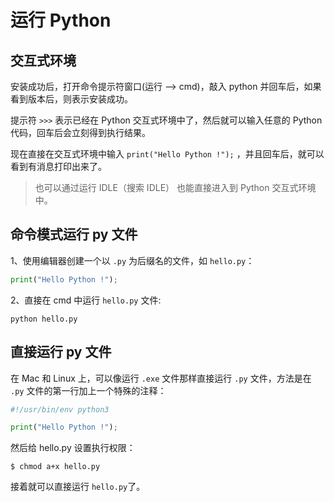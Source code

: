 # 运行 Python
## 交互式环境
安装成功后，打开命令提示符窗口(运行 --> cmd)，敲入 python 并回车后，如果看到版本后，则表示安装成功。

提示符 `>>>` 表示已经在 Python 交互式环境中了，然后就可以输入任意的 Python 代码，回车后会立刻得到执行结果。

现在直接在交互式环境中输入 `print("Hello Python !");` ，并且回车后，就可以看到有消息打印出来了。

> 也可以通过运行 IDLE（搜索 IDLE） 也能直接进入到 Python 交互式环境中。

## 命令模式运行 py 文件
1、使用编辑器创建一个以 `.py` 为后缀名的文件，如  `hello.py`：

``` python
print("Hello Python !");
```

2、直接在 cmd 中运行 `hello.py` 文件:

```
python hello.py
```

## 直接运行 py 文件
在 Mac 和 Linux 上，可以像运行 `.exe` 文件那样直接运行 `.py` 文件，方法是在 `.py` 文件的第一行加上一个特殊的注释：

``` python
#!/usr/bin/env python3

print("Hello Python !");
```

然后给 hello.py 设置执行权限：

``` 
$ chmod a+x hello.py
```

接着就可以直接运行 `hello.py`了。